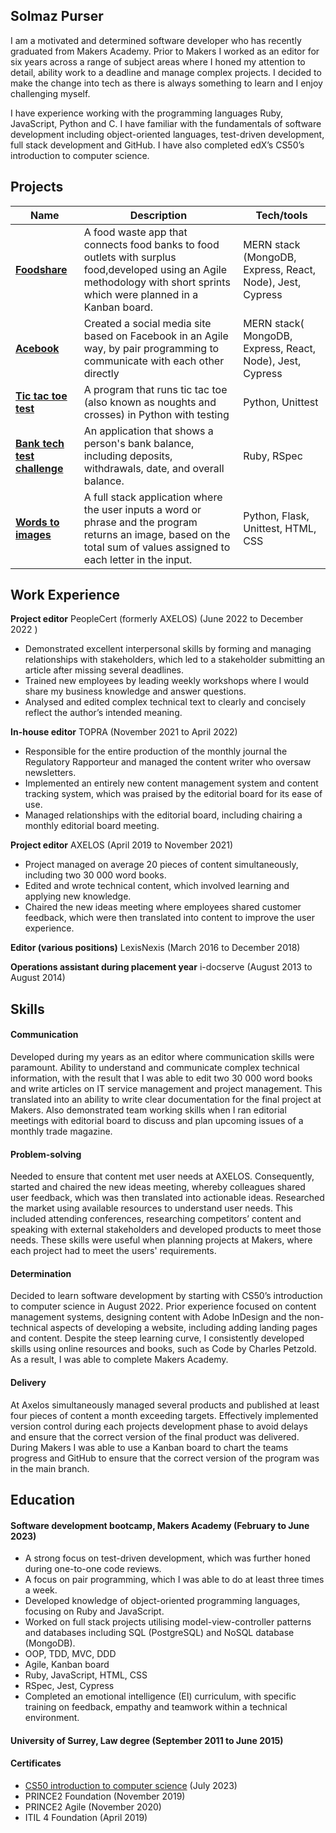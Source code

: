 ## Solmaz Purser

I am a motivated and determined software developer who has recently graduated from Makers Academy. Prior to Makers I worked as an editor for six years across a range of subject areas where I honed my attention to detail, ability work to a deadline and manage complex projects. I decided to make the change into tech as there is always something to learn and I enjoy challenging myself.

I have experience working with the programming languages Ruby, JavaScript, Python and C. I have familiar with the fundamentals of software development including object-oriented languages, test-driven development, full stack development and GitHub. I have also completed edX’s CS50’s introduction to computer science.

## Projects

| Name                         | Description       | Tech/tools        |
| ---------------------------- | ----------------- | ----------------- |
| [**Foodshare**](  https://github.com/maddc0de/foodshare)| A food waste app that connects food banks to food outlets with surplus food,developed using an Agile methodology with short sprints which were planned in a  Kanban board. | MERN stack (MongoDB, Express, React, Node), Jest, Cypress|
| [**Acebook**](https://github.com/bookloverbabe/acebook-mern-fire_team) | Created a social media site based on Facebook in an Agile way, by pair programming to communicate with each other directly| MERN stack( MongoDB, Express, React, Node), Jest, Cypress|
|[**Tic tac toe test**](https://github.com/bookloverbabe/tic_tac_toe_tech_test_python) | A program that runs tic tac toe (also known as noughts and crosses) in Python with testing | Python, Unittest |
| [**Bank tech test challenge**](https://github.com/bookloverbabe/Bank-test-tech-challenge) | An application that shows a person's bank balance, including deposits, withdrawals, date, and overall balance.| Ruby, RSpec|
|[**Words to images**](https://github.com/bookloverbabe/words_to_images_CS50_project) | A full stack application where the user inputs a word or phrase and the program returns an image, based on the total sum of values assigned to each letter in the input. | Python, Flask, Unittest, HTML, CSS|


## Work Experience

**Project editor** PeopleCert (formerly AXELOS) (June 2022 to December 2022 )

- Demonstrated excellent interpersonal skills by forming and managing relationships with stakeholders, which led to a stakeholder submitting an article after missing several deadlines.
- Trained new employees by leading weekly workshops where I would share my business knowledge and answer questions.
- Analysed and edited complex technical text to clearly and concisely reflect the author’s intended meaning.

**In-house editor** TOPRA (November 2021 to April 2022)

- Responsible for the entire production of  the monthly journal the Regulatory Rapporteur and managed the content writer who oversaw newsletters.
- Implemented an entirely new content management system and content tracking system, which was praised by the editorial board for its ease of use.
- Managed relationships with the editorial board, including chairing a monthly editorial board meeting.

**Project editor** AXELOS (April 2019 to November 2021)  

- Project managed on average 20 pieces of content simultaneously, including two 30 000 word books.
- Edited and wrote technical content, which involved learning and applying new knowledge.
- Chaired the new ideas meeting where employees shared customer feedback, which were then translated into content to improve the user experience.

**Editor (various positions)** LexisNexis (March 2016 to December 2018)

**Operations assistant during placement year** i-docserve (August 2013 to August 2014)

## Skills
#### Communication
Developed during my years as an editor where communication skills were paramount. Ability to understand and communicate complex technical information, with the result that I was able to edit two 30 000 word books and write articles on IT service management and project management. This translated into an ability to write clear documentation for the final project at Makers. Also demonstrated team working skills when I ran editorial meetings with editorial board to discuss and plan upcoming issues of a monthly trade magazine.

#### Problem-solving
Needed to ensure that content met user needs at AXELOS. Consequently, started and chaired the new ideas meeting, whereby colleagues shared user feedback, which was then translated into actionable ideas. Researched the market using available resources to understand user needs. This included attending conferences, researching competitors’ content and speaking with external stakeholders and developed products to meet those needs. These skills were useful when planning projects at Makers, where each project had to meet the users' requirements.

#### Determination
Decided to learn software development by starting with CS50’s introduction to computer science in August 2022. Prior experience focused on content management systems, designing content with Adobe InDesign and the non-technical aspects of developing a website, including adding landing pages and content. Despite the steep learning curve, I consistently developed skills using online resources and books, such as Code by Charles Petzold. As a result, I was able to complete Makers Academy.

#### Delivery
At Axelos simultaneously managed several products and published at least four pieces of content a month exceeding targets. Effectively implemented version control during each projects development phase to avoid delays and ensure that the correct version of the final product was delivered. During Makers I was able to use a Kanban board to chart the teams progress and GitHub to ensure that the correct version of the program was in the main branch.

## Education

#### Software development bootcamp, Makers Academy (February to June 2023)
- A strong focus on test-driven development, which was further honed during one-to-one code reviews.
- A focus on pair programming, which I was able to do at least three times a week.
- Developed knowledge of object-oriented programming languages, focusing on Ruby and JavaScript.
- Worked on full stack projects utilising model-view-controller patterns and databases including SQL (PostgreSQL) and NoSQL database (MongoDB).
- OOP, TDD, MVC, DDD
- Agile, Kanban board
- Ruby, JavaScript, HTML, CSS
- RSpec, Jest, Cypress
- Completed an emotional intelligence (EI) curriculum, with specific training on feedback, empathy and teamwork within a technical environment.

#### University of Surrey, Law degree (September 2011 to June 2015)

#### Certificates
- [CS50 introduction to computer science](https://certificates.cs50.io/bcf5ba3e-67a6-4eef-9af1-b0425566ad9b.pdf?size=letter) (July 2023)
- PRINCE2 Foundation (November 2019)
- PRINCE2 Agile (November 2020)
- ITIL 4 Foundation (April 2019)
